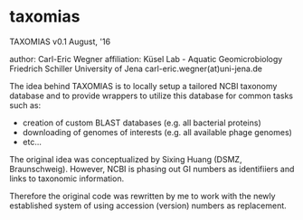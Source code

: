 # taxomias                                                                     
TAXOMIAS v0.1 August, '16

author:      Carl-Eric Wegner
affiliation: Küsel Lab - Aquatic Geomicrobiology
	     Friedrich Schiller University of Jena
             carl-eric.wegner(at)uni-jena.de

The idea behind TAXOMIAS is to locally setup a tailored NCBI taxonomy database
 and to provide wrappers to utilize this database for common tasks such as:
	
- creation of custom BLAST databases (e.g. all bacterial proteins)
- downloading of genomes of interests (e.g. all available phage genomes)
- etc...

The original idea was conceptualized by Sixing Huang (DSMZ, Braunschweig). However,
NCBI is phasing out GI numbers as identifiiers and links to taxonomic information. 

Therefore the original code was rewritten by me to work with the newly established 
system of using accession (version) numbers as replacement.


